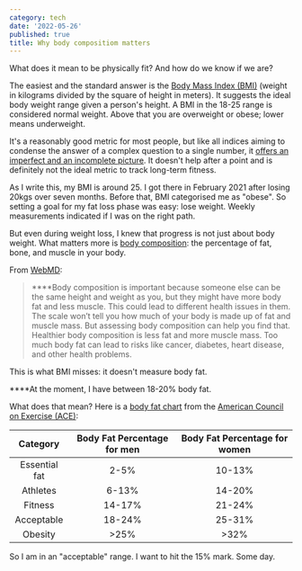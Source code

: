 ```yaml
---
category: tech
date: '2022-05-26'
published: true
title: Why body compositiom matters
---
```


What does it mean to be physically fit? And how do we know if we are?

The easiest and the standard answer is the [Body Mass Index (BMI)](https://www.cdc.gov/healthyweight/assessing/bmi/index.html) (weight in kilograms divided by the square of height in meters). It suggests the ideal body weight range given a person's height. A BMI in the 18-25 range is considered normal weight. Above that you are overweight or obese; lower means underweight.

It's a reasonably good metric for most people, but like all indices aiming to condense the answer of a complex question to a single number, it [offers an imperfect and an incomplete picture](https://www.youtube.com/watch?v=z_3S2_41_FE). It doesn't help after a point and is definitely not the ideal metric to track long-term fitness.

As I write this, my BMI is around 25. I got there in February 2021 after losing 20kgs over seven months. Before that, BMI categorised me as "obese". So setting a goal for my fat loss phase was easy: lose weight. Weekly measurements indicated if I was on the right path.

But even during weight loss, I knew that progress is not just about body weight. What matters more is [body composition](https://www.webmd.com/fitness-exercise/what-is-body-composition#1): the percentage of fat, bone, and muscle in your body.

From [WebMD](https://www.webmd.com/fitness-exercise/what-is-body-composition#1):

> **‌‌‌**Body composition is important because someone else can be the same height and weight as you, but they might have more body fat and less muscle. This could lead to different health issues in them. ‌The scale won’t tell you how much of your body is made up of fat and muscle mass. But assessing body composition can help you find that. Healthier body composition is less fat and more muscle mass. Too much body fat can lead to risks like cancer, diabetes, heart disease, and other health problems.

This is what BMI misses: it doesn't measure body fat.

**‌**At the moment, I have between 18-20% body fat. 

What does that mean? Here is a [body fat chart](https://www.healthline.com/health/exercise-fitness/ideal-body-fat-percentage) from the [American Council on Exercise (ACE)](https://www.acefitness.org/education-and-resources/lifestyle/tools-calculators/percent-body-fat-calculator):

|    Category   | Body Fat Percentage for men | Body Fat Percentage for women |
|:-------------:|:---------------------------:|:-----------------------------:|
| Essential fat | 2-5%                        | 10-13%                        |
| Athletes      | 6-13%                       | 14-20%                        |
| Fitness       | 14-17%                      | 21-24%                        |
| Acceptable    | 18-24%                      | 25-31%                        |
| Obesity       | >25%                        | >32%                          |

So I am in an "acceptable" range. I want to hit the 15% mark. Some day. 